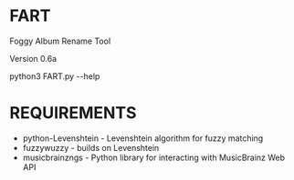 # FART
Foggy Album Rename Tool

Version 0.6a

python3 FART.py --help

# REQUIREMENTS

- python-Levenshtein - Levenshtein algorithm for fuzzy matching
- fuzzywuzzy - builds on Levenshtein
- musicbrainzngs - Python library for interacting with MusicBrainz Web API